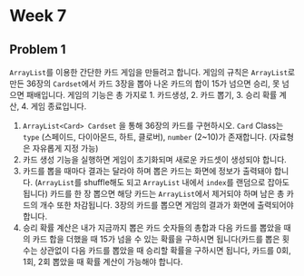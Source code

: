 # Week 7

## Problem 1

`ArrayList`를 이용한 간단한 카드 게임을 만들려고 합니다. 게임의 규칙은 `ArrayList`로 만든 36장의 `Cardset`에서 카드 3장을 뽑아 나온 카드의 합이 15가 넘으면 승리, 못 넘으면 패배입니다. 게임의 기능은 총 가지로 1. 카드생성, 2. 카드 뽑기, 3. 승리 확률 계산, 4. 게임 종료입니다.

1. `ArrayList<Card> Cardset` 을 통해 36장의 카드를 구현하시오. `Card` Class는 `type` (스페이드, 다이아몬드, 하트, 클로버), `number` (2~10)가 존재합니다. (자료형은 자유롭게 지정 가능)
2. 카드 생성 기능을 실행하면 게임이 초기화되며 새로운 카드셋이 생성되야 합니다.
3. 카드를 뽑을 때마다 결과는 달라야 하며 뽑은 카드는 화면에 정보가 출력돼야 합니다. (`ArrayList`를 shuffle해도 되고 `ArrayList` 내에서 `index`를 랜덤으로 잡아도 됩니다) 카드를 한 장 뽑으면 해당 카드는 `ArrayList`에서 제거되야 하며 남은 총 카드의 개수 또한 차감됩니다. 3장의 카드를 뽑으면 게임의 결과가 화면에 출력되어야 합니다.
4. 승리 확률 계산은 내가 지금까지 뽑은 카드 숫자들의 총합과 다음 카드를 뽑았을 때의 카드 합을 더했을 때 15가 넘을 수 있는 확률을 구하시면 됩니다(카드를 뽑은 횟수는 상관없이 다음 카드를 뽑았을 때 승리할 확률을 구하시면 됩니다, 카드를 0회, 1회, 2회 뽑았을 때 확률 계산이 가능해야 합니다.
